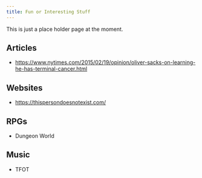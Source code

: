 ```yaml
---
title: Fun or Interesting Stuff
---
```

This is just a place holder page at the moment.

## Articles
* <https://www.nytimes.com/2015/02/19/opinion/oliver-sacks-on-learning-he-has-terminal-cancer.html>

## Websites
* <https://thispersondoesnotexist.com/>

## RPGs
* Dungeon World

## Music
* TFOT
